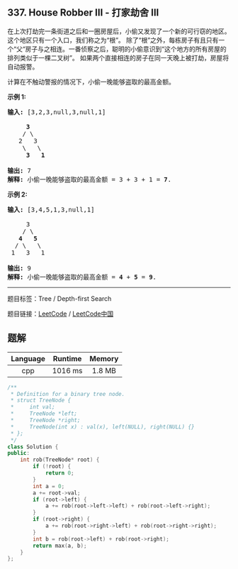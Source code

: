 ## 337. House Robber III - 打家劫舍 III

<!--If you want to use the English description, use `question.content` instead-->

<p>在上次打劫完一条街道之后和一圈房屋后，小偷又发现了一个新的可行窃的地区。这个地区只有一个入口，我们称之为&ldquo;根&rdquo;。 除了&ldquo;根&rdquo;之外，每栋房子有且只有一个&ldquo;父&ldquo;房子与之相连。一番侦察之后，聪明的小偷意识到&ldquo;这个地方的所有房屋的排列类似于一棵二叉树&rdquo;。 如果两个直接相连的房子在同一天晚上被打劫，房屋将自动报警。</p>

<p>计算在不触动警报的情况下，小偷一晚能够盗取的最高金额。</p>

<p><strong>示例 1:</strong></p>

<pre><strong>输入: </strong>[3,2,3,null,3,null,1]

     <strong>3</strong>
    / \
   2   3
    \   \ 
     <strong>3</strong>   <strong>1</strong>

<strong>输出:</strong> 7 
<strong>解释:</strong>&nbsp;小偷一晚能够盗取的最高金额 = 3 + 3 + 1 = <strong>7</strong>.</pre>

<p><strong>示例 2:</strong></p>

<pre><strong>输入: </strong>[3,4,5,1,3,null,1]

&nbsp;    3
    / \
   <strong>4</strong>   <strong>5</strong>
  / \   \ 
 1   3   1

<strong>输出:</strong> 9
<strong>解释:</strong>&nbsp;小偷一晚能够盗取的最高金额&nbsp;= <strong>4</strong> + <strong>5</strong> = <strong>9</strong>.
</pre>



-----

题目标签：Tree / Depth-first Search

题目链接：[LeetCode](https://leetcode.com/problems/house-robber-iii/description/)  /  [LeetCode中国](https://leetcode-cn.com/problems/house-robber-iii/description/)

## 题解



| Language | Runtime | Memory |
|:---:|:---:|:---:|
| cpp  | 1016  ms | 1.8 MB |

```cpp
/**
 * Definition for a binary tree node.
 * struct TreeNode {
 *     int val;
 *     TreeNode *left;
 *     TreeNode *right;
 *     TreeNode(int x) : val(x), left(NULL), right(NULL) {}
 * };
 */
class Solution {
public:
    int rob(TreeNode* root) {
        if (!root) {
            return 0;
        }
        int a = 0;
        a += root->val;
        if (root->left) {
            a += rob(root->left->left) + rob(root->left->right);
        }
        if (root->right) {
            a += rob(root->right->left) + rob(root->right->right);
        }
        int b = rob(root->left) + rob(root->right);
        return max(a, b);
    }
};
```

